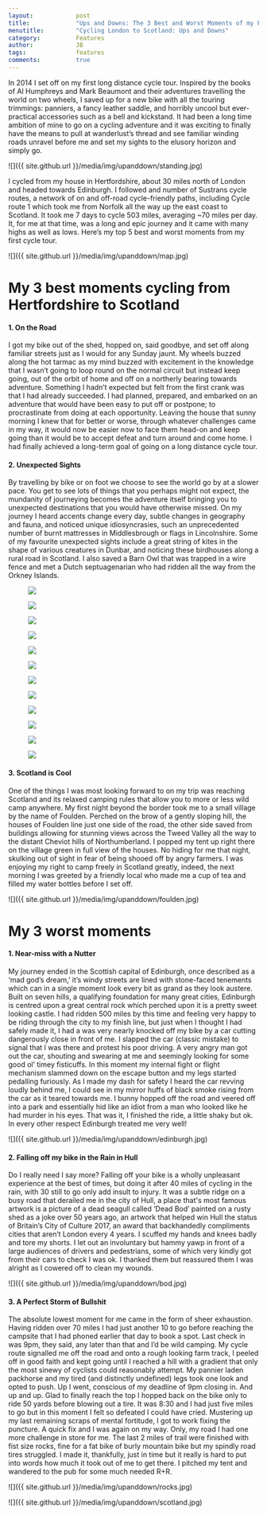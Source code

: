 ```yaml
---
layout:            post
title:             "Ups and Downs: The 3 Best and Worst Moments of my First Cycle Tour"
menutitle:         "Cycling London to Scotland: Ups and Downs"
category:          Features
author:            JB
tags:              features
comments:          true
---
```



In 2014 I set off on my first long distance cycle tour. Inspired by the books of Al Humphreys and Mark Beaumont and their adventures travelling the world on two wheels, I saved up for a new bike with all the touring trimmings: panniers, a fancy leather saddle, and horribly uncool but ever-practical accessories such as a bell and kickstand. It had been a long time ambition of mine to go on a cycling adventure and it was exciting to finally have the means to pull at wanderlust’s thread and see familiar winding roads unravel before me and set my sights to the elusory horizon and simply go. 

![]({{ site.github.url }}/media/img/upanddown/standing.jpg)

I cycled from my house in Hertfordshire, about 30 miles north of London and headed towards Edinburgh. I followed and number of Sustrans cycle routes, a network of on and off-road cycle-friendly paths, including Cycle route 1 which took me from Norfolk all the way up the east coast to Scotland. It took me 7 days to cycle 503 miles, averaging ~70 miles per day. It, for me at that time, was a long and epic journey and it came with many highs as well as lows.  Here’s my top 5 best and worst moments from my first cycle tour. 

![]({{ site.github.url }}/media/img/upanddown/map.jpg)

# My 3 best moments cycling from Hertfordshire to Scotland

#### 1. On the Road

I got my bike out of the shed, hopped on, said goodbye, and set off along familiar streets just as I would for any Sunday jaunt. My wheels buzzed along the hot tarmac as my mind buzzed with excitement in the knowledge that I wasn’t going to loop round on the normal circuit but instead keep going, out of the orbit of home and off on a northerly bearing towards adventure. Something I hadn’t expected but felt from the first crank was that I had already succeeded. I had planned, prepared, and embarked on an adventure that would have been easy to put off or postpone; to procrastinate from doing at each opportunity. Leaving the house that sunny morning I knew that for better or worse, through whatever challenges came in my way, it would now be easier now to face them head-on and keep going than it would be to accept defeat and turn around and come home. I had finally achieved a long-term goal of going on a long distance cycle tour.         

<div class="bg-scroll" style="background-image: url('{{ site.github.url }}/media/img/upanddown/farm.jpg')"></div>

#### 2. Unexpected Sights 

By travelling by bike or on foot we choose to see the world go by at a slower pace. You get to see lots of things that you perhaps might not expect, the mundanity of journeying becomes the adventure itself bringing you to unexpected destinations that you would have otherwise missed. On my journey I heard accents change every day, subtle changes in geography and fauna, and noticed unique idiosyncrasies, such an unprecedented number of burnt mattresses in Middlesbrough or flags in Lincolnshire. Some of my favourite unexpected sights include a great string of kites in the shape of various creatures in Dunbar, and noticing these birdhouses along a rural road in Scotland. I also saved a Barn Owl that was trapped in a wire fence and met a Dutch septuagenarian who had ridden all the way from the Orkney Islands.    

<div class="album">
    <figure>
        <img src="{{ site.github.url }}/media/img/upanddown/gallery/dutch.jpg" />
    </figure>
    <figure>
        <img src="{{ site.github.url }}/media/img/upanddown/gallery/bike.jpg" />
    </figure>
    <figure>
        <img src="{{ site.github.url }}/media/img/upanddown/gallery/lane.jpg" />
    </figure>
    <figure>
        <img src="{{ site.github.url }}/media/img/upanddown/gallery/box1.jpg" />
    </figure>
    <figure>
        <img src="{{ site.github.url }}/media/img/upanddown/gallery/box2.jpg" />
    </figure>
    <figure>
        <img src="{{ site.github.url }}/media/img/upanddown/gallery/box3.jpg" />
    </figure>
    <figure>
        <img src="{{ site.github.url }}/media/img/upanddown/gallery/box4.jpg" />
    </figure>
    <figure>
        <img src="{{ site.github.url }}/media/img/upanddown/gallery/box5.jpg" />
    </figure>
    <figure>
        <img src="{{ site.github.url }}/media/img/upanddown/gallery/box6.jpg" />
    </figure>
    <figure>
        <img src="{{ site.github.url }}/media/img/upanddown/gallery/box7.jpg" />
    </figure>
    <figure>
        <img src="{{ site.github.url }}/media/img/upanddown/gallery/kites.jpg" />
    </figure>
    <figure>
        <img src="{{ site.github.url }}/media/img/upanddown/gallery/vista.jpg" />
    </figure>

</div>

#### 3. Scotland is Cool 

One of the things I was most looking forward to on my trip was reaching Scotland and its relaxed camping rules that allow you to more or less wild camp anywhere. My first night beyond the border took me to a small village by the name of Foulden. Perched on the brow of a gently sloping hill, the houses of Foulden line just one side of the road, the other side saved from buildings allowing for stunning views across the Tweed Valley all the way to the distant Cheviot hills of Northumberland. I popped my tent up right there on the village green in full view of the houses. No hiding for me that night, skulking out of sight in fear of being shooed off by angry farmers. I was enjoying my right to camp freely in Scotland greatly, indeed, the next morning I was greeted by a friendly local who made me a cup of tea and filled my water bottles before I set off.   

![]({{ site.github.url }}/media/img/upanddown/foulden.jpg)

# My 3 worst moments

#### 1. Near-miss with a Nutter

My journey ended in the Scottish capital of Edinburgh, once described as a ‘mad god’s dream,’ it’s windy streets are lined with stone-faced tenements which can in a single moment look every bit as grand as they look austere. Built on seven hills, a qualifying foundation for many great cities, Edinburgh is centred upon a great central rock which perched upon it is a pretty sweet looking castle. I had ridden 500 miles by this time and feeling very happy to be riding through the city to my finish line, but just when I thought I had safely made it, I had a was very nearly knocked off my bike by a car cutting dangerously close in front of me. I slapped the car (classic mistake) to signal that I was there and protest his poor driving. A very angry man got out the car, shouting and swearing at me and seemingly looking for some good ol’ timey fisticuffs.  In this moment my internal fight or flight mechanism slammed down on the escape button and my legs started pedalling furiously. As I made my dash for safety I heard the car revving loudly behind me, I could see in my mirror huffs of black smoke rising from the car as it teared towards me. I bunny hopped off the road and veered off into a park and essentially hid like an idiot from a man who looked like he had murder in his eyes. That was it, I finished the ride, a little shaky but ok. In every other respect Edinburgh treated me very well!

![]({{ site.github.url }}/media/img/upanddown/edinburgh.jpg)

#### 2. Falling off my bike in the Rain in Hull

Do I really need I say more? Falling off your bike is a wholly unpleasant experience at the best of times, but doing it after 40 miles of cycling in the rain, with 30 still to go only add insult to injury. It was a subtle ridge on a busy road that derailed me in the city of Hull, a place that's most famous artwork is a picture of a dead seagull called ‘Dead Bod’ painted on a rusty shed as a joke over 50 years ago, an artwork that helped win Hull the status of Britain’s City of Culture 2017, an award that backhandedly compliments cities that aren’t London every 4 years. I scuffed my hands and knees badly and tore my shorts. I let out an involuntary but hammy yawp in front of a large audiences of drivers and pedestrians, some of which very kindly got from their cars to check I was ok. I thanked them but reassured them I was alright as I cowered off to clean my wounds.

![]({{ site.github.url }}/media/img/upanddown/bod.jpg)


#### 3. A Perfect Storm of Bullshit 

The absolute lowest moment for me came in the form of sheer exhaustion. Having ridden over 70 miles I had just another 10 to go before reaching the campsite that I had phoned earlier that day to book a spot. Last check in was 9pm, they said, any later than that and I’d be wild camping. My cycle route signalled me off the road and onto a rough looking farm track, I peeled off in good faith and kept going until I reached a hill with a gradient that only the most sinewy of cyclists could reasonably attempt. My pannier laden packhorse and my tired (and distinctly undefined) legs took one look and opted to push. Up I went, conscious of my deadline of 9pm closing in. And up and up. Glad to finally reach the top I hopped back on the bike only to ride 50 yards before blowing out a tire. It was 8:30 and I had just five miles to go but in this moment I felt so defeated I could have cried. Mustering up my last remaining scraps of mental fortitude, I got to work fixing the puncture. A quick fix and I was again on my way. Only, my road I had one more challenge in store for me. The last 2 miles of trail were finished with fist size rocks, fine for a fat bike of burly mountain bike but my spindly road tires struggled. I made it, thankfully, just in time but it really is hard to put into words how much it took out of me to get there. I pitched my tent and wandered to the pub for some much needed R+R. 

![]({{ site.github.url }}/media/img/upanddown/rocks.jpg)

![]({{ site.github.url }}/media/img/upanddown/scotland.jpg)